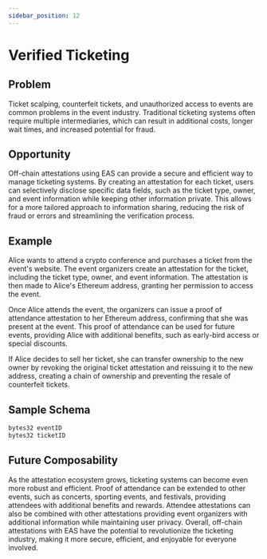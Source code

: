```yaml
---
sidebar_position: 12
---
```


# Verified Ticketing

## Problem
Ticket scalping, counterfeit tickets, and unauthorized access to events are common problems in the event industry. Traditional ticketing systems often require multiple intermediaries, which can result in additional costs, longer wait times, and increased potential for fraud.

## Opportunity
Off-chain attestations using EAS can provide a secure and efficient way to manage ticketing systems. By creating an attestation for each ticket, users can selectively disclose specific data fields, such as the ticket type, owner, and event information while keeping other information private. This allows for a more tailored approach to information sharing, reducing the risk of fraud or errors and streamlining the verification process.

## Example
Alice wants to attend a crypto conference and purchases a ticket from the event's website. The event organizers create an attestation for the ticket, including the ticket type, owner, and event information. The attestation is then made to Alice's Ethereum address, granting her permission to access the event.

Once Alice attends the event, the organizers can issue a proof of attendance attestation to her Ethereum address, confirming that she was present at the event. This proof of attendance can be used for future events, providing Alice with additional benefits, such as early-bird access or special discounts.

If Alice decides to sell her ticket, she can transfer ownership to the new owner by revoking the original ticket attestation and reissuing it to the new address, creating a chain of ownership and preventing the resale of counterfeit tickets.

## Sample Schema

```bash jsx
bytes32 eventID
bytes32 ticketID
```

## Future Composability
As the attestation ecosystem grows, ticketing systems can become even more robust and efficient. Proof of attendance can be extended to other events, such as concerts, sporting events, and festivals, providing attendees with additional benefits and rewards. Attendee attestations can also be combined with other attestations providing event organizers with additional information while maintaining user privacy. Overall, off-chain attestations with EAS have the potential to revolutionize the ticketing industry, making it more secure, efficient, and enjoyable for everyone involved.


